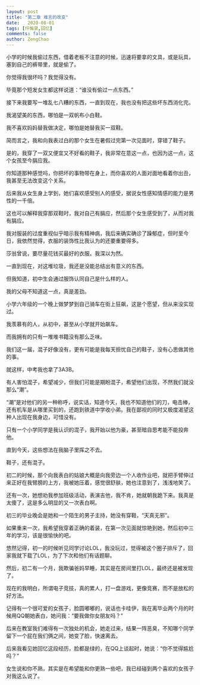 ```yaml
---
layout: post
title: "第二章 难言的改变"
date:   2020-08-01
tags: [忏悔录,回忆]
comments: false
author: ZengChao
---
```


小学的时候我偷过东西，借着老板不注意的时候，迅速将要拿的文具，或是玩具，塞到自己的裤带里，就是偷了。

你觉得我很坏吗？我觉得没有。

毕竟那个短发女生都这样说道：“谁没有偷过一点东西。”

接下来我要写一堆乱七八糟的东西，一直到现在，我也没有把这些坏东西消化完。

我渴望美的东西，哪怕是一双帆布小白鞋。

我不喜欢妈妈替我做决定，哪怕是她替我买一双鞋。

简而言之，我和向我表过白的那个女生在暑假过完第一次见面时，穿错了鞋子。

是的，我穿了一双又便宜又不好看的鞋子，我非常在意这一点，也因为这一点，这个女孩至今膈应我。

你知道那种感觉吗，你把坏的事物带在身上，而你喜欢的人面对面地看着你出丑，我甚至无法改变这个关系。

后来我从女生身上学到，她们喜欢感受别人的感受，据说女性感知情感的能力是男性的一千倍。

这也可以解释我穿那双鞋时，我对自己有膈应，然后那个女生感受到了，从而对我有膈应。

我对服装的过度重视似乎暗示我有精神病，我后来确实确诊了躁郁症，但时至今日，我依然觉得，衣服的装饰性比我认为的还要重要得多。

莎翁曾说，要尽量花钱买最好的衣服。我深以为然。

一直到现在，对这堆垃圾，我还是没能总结出有意义的东西。

但我知道，初中生会通过服饰认同自己是什么样的人。

我的父母不知道这一点，真是差劲。

小学六年级的一个晚上做梦梦到自己骑车在街上狂飙，这是个愿望，但从来没实现过。

我羡慕有的人，从初中，甚至从小学就开始飙车。

而我拥有的只有一堆堆书籍没有那么乏味。

我们这一届，混子好像没有，更有可能是我每天担忧自己的鞋子，没有心思做其他的事。

就这样，中考我也拿了3A3B。

有人害怕混子，希望减少，但我们可能是期盼混子，希望他们出现，不然我们就没那么“潮”。

“潮”是对他们的另一种称呼，说实话，知道今天，我也不知道他们的刀，电击棒，还有机车是从哪里买到的，还跑到铁道中学收小弟。我在鄙视的同时又极度渴望这种人出现在我身边，可惜没有。

只有一个小学同学是我认识的混子，我开始以他为豪，甚至暗自思考能不能投奔他。

直到今天，这些想法在我脑子里挥之不去。

鞋子，还有混子。

初二的时候，那个向我表白的姑娘大概是向我旁边一个人收作业吧，就把手臂伸过来正好在我臂膀的上方，我被她压着，感觉很舒肤，她也注意到了，浅浅地笑了。

还有一次，她想劝我参加班级活动，表演吉他，我不肯，她就朝我跪下来。我真是太傻了，这是多么明显的又一次表白啊。

初三的毕业晚会是她和一个陌生的男子主持，她没有穿鞋，“天真无邪”。

如果重来一次，我希望我穿着正确的着装，在第一次见面就惊艳到她，然后初中三年的学习，该是很愉快的吧。

悠然记得，初一的时候听见同学讨论LOL，我没玩过，觉得被这个圈子排斥了，回家我就下载了LOL，为了下次和他们有话题聊。

然后，初二有一个月，我欺骗爸妈早睡，其实是在房间里打LOL，最终还是被发现了。

现在的我明白，所谓电子竞技，真的累人，打一盘游戏，更像竞赛，而不是放松的好方法。

记得有一个很可爱的女孩子，脸圆嘟嘟的，说话也卡哇伊，我在离毕业两个月的时候用QQ朝她表白，她问我：“要我做你女朋友吗？”

后来在教室我们难得有一次独处的机会，她走过来，结果一阵恶臭，不知哪个同学留下一个屁在我们俩之间，她变了脸，快速离去。

后来我看见她回忆这段经历，脸都是绿的，在QQ上谈起时，她说：“你不觉得尴尬吗？”

女生说和你不熟，其实是在希望能和你更熟一些吧，我已经碰到两个喜欢的女孩子对我这么说了。


